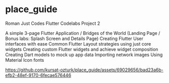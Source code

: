 # place_guide


Roman Just Codes Flutter Codelabs Project 2

A simple 3-page Flutter Application / Bridges of the World (Landing Page / Bonus labs: Splash Screen and Details Page)
Creating Flutter User interfaces with ease
Common Flutter Layout strategies using just core widgets
Creating custom Flutter widgets and achieve widget composition
Creating Dart models to mock up app data
Importing network images
Using Material Icon fonts

https://github.com/kursat-ozturk/place_guide/assets/69029656/bad23a6b-efb2-48ef-9170-6fecae576446
